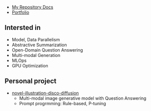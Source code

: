 - [My Repository Docs](REPO.md)
- [Portfolio](https://github.com/naem1023/LaTex-Resume-and-CV/blob/main/porfolio/%EB%B0%95%EC%84%B1%ED%98%B8-%ED%8F%AC%ED%8A%B8%ED%8F%B4%EB%A6%AC%EC%98%A4.pdf)


## Intersted in
- Model, Data Parallelism
- Abstractive Summarization
- Open-Domain Question Answering
- Multi-modal Generation
- MLOps
- GPU Optimization

## Personal project
- [novel-illustration-disco-diffusion](https://github.com/naem1023/novel-illustration-disco-diffusion)
  - Multi-modal image generative model with Question Answering
  - Prompt progrmming: Rule-based, P-tuning
